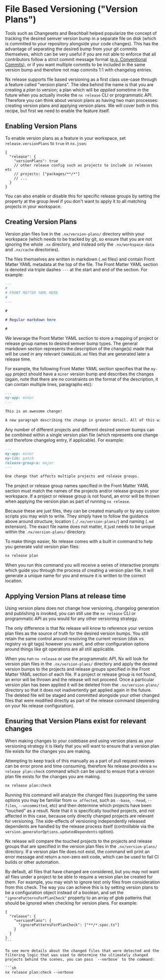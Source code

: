 # File Based Versioning ("Version Plans")

Tools such as Changesets and Beachball helped popularize the concept of tracking the desired semver version bump in a separate file on disk (which is committed to your repository alongside your code changes). This has the advantage of separating the desired bump from your git commits themselves, which can be very useful if you are not able to enforce that all contributors follow a strict commit message format ([e.g. Conventional Commits](/recipes/nx-release/automatically-version-with-conventional-commits)), or if you want multiple commits to be included in the same version bump and therefore not map commits 1:1 with changelog entries.

Nx release supports file based versioning as a first class use-case through a feature called "version plans". The idea behind the name is that you are creating a _plan_ to version; a plan which will be _applied_ sometime in the future when you actually invoke the `nx release` CLI or programmatic API. Therefore you can think about version plans as having two main processes: creating version plans and applying version plans. We will cover both in this recipe, but first we need to enable the feature itself.

## Enabling Version Plans

To enable version plans as a feature in your workspace, set `release.versionPlans` to `true` in `nx.json`:

```jsonc
{
  "release": {
    "versionPlans": true
    // other release config such as projects to include in releases etc
    // projects: ["packages/**/*"]
    // ...
  }
}
```

You can also enable or disable this for specific release groups by setting the property at the group level if you don't want to apply it to all matching projects in your workspace.

## Creating Version Plans

Version plan files live in the `.nx/version-plans/` directory within your workspace (which needs to be tracked by git, so ensure that you are not ignoring the whole `.nx` directory, and instead only the `.nx/workspace-data` and `.nx/cache` directories).

The files themselves are written in markdown (`.md` files) and contain Front Matter YAML metadata at the top of the file. The Front Matter YAML section is denoted via triple dashes `---` at the start and end of the section. For example:

```md
---
#
# FRONT MATTER YAML HERE
#
---

#

# Regular markdown here

#
```

We leverage the Front Matter YAML section to store a mapping of project or release group names to desired semver bump types. The general markdown section represents the description of the change(s) made that will be used in any relevant `CHANGELOG.md` files that are generated later a release time.

For example, the following Front Matter YAML section specifies that the `my-app` project should have a `minor` version bump and describes the changes (again, note that there are no constraints on the format of the description, it can contain multiple lines, paragraphs etc):

```md
---
my-app: minor
---

This is an awesome change!

A new paragraph describing the change in greater detail. All of this will be included in the CHANGELOG.md. All of this structure within the markdown section is optional and flexible.
```

Any number of different projects and different desired semver bumps can be combined within a single version plan file (which represents one change and therefore changelog entry, if applicable). For example:

```md
---
my-app: minor
my-lib: patch
release-group-a: major
---

One change that affects multiple projects and release groups.
```

The project or release group names specified in the Front Matter YAML section must match the names of the projects and/or release groups in your workspace. If a project or release group is not found, an error will be thrown when applying the version plan as part of running `nx release`.

Because these are just files, they can be created manually or by any custom scripts you may wish to write. They simply have to follow the guidance above around structure, location (`./.nx/version-plans/`) and naming (`.md` extension). The exact file name does not matter, it just needs to be unique within the `.nx/version-plans/` directory.

To make things easier, Nx release comes with a built in command to help you generate valid version plan files:

```sh
nx release plan
```

When you run this command you will receive a series of interactive prompts which guide you through the process of creating a version plan file. It will generate a unique name for you and ensure it is written to the correct location.

## Applying Version Plans at release time

Using version plans does not change how versioning, changelog generation and publishing is invoked, you can still use the `nx release` CLI or programmatic API as you would for any other versioning strategy.

The only difference is that Nx release will know to reference your version plan files as the source of truth for the desired version bumps. You still retain the same control around resolving the current version (disk vs registry vs git tags) however you want, and other configuration options around things like git operations are all still applicable.

When you run `nx release` or use the programmatic API, Nx will look for version plan files in the `.nx/version-plans/` directory and apply the desired version bumps to the projects and release groups specified in the Front Matter YAML section of each file. If a project or release group is not found, an error will be thrown and the release will not proceed. Once a particular version plan has been applied it will be deleted from the `.nx/version-plans/` directory so that it does not inadvertently get applied again in the future. The deleted file will be staged and committed alongside your other changed files that were modified directly as part of the release command (depending on your Nx release configuration).

## Ensuring that Version Plans exist for relevant changes

When making changes to your codebase and using version plans as your versioning strategy it is likely that you will want to ensure that a version plan file exists for the changes you are making.

Attempting to keep track of this manually as a part of pull request reviews can be error prone and time consuming, therefore Nx release provides a `nx release plan:check` command which can be used to ensure that a version plan file exists for the changes you are making.

```sh
nx release plan:check
```

Running this command will analyze the changed files (supporting the same options you may be familiar from `nx affected`, such as `--base`, `--head`, `--files`, `--uncommitted`, etc) and then determine which projects have been "touched" as a result. Note that it is specifically touched projects, and not affected in this case, because only directly changed projects are relevant for versioning. The side-effects of versioning independently released dependents are handled by the release process itself (controllable via the `version.generatorOptions.updatedDependents` option).

Nx release will compare the touched projects to the projects and release groups that are specified in the version plan files in the `.nx/version-plans/` directory. If a version plan file does not exist, the command will print an error message and return a non-zero exit code, which can be used to fail CI builds or other automation.

By default, all files that have changed are considered, but you may not want all files under a project to be able to require a version plan be created for them. For example, you may wish to ignore test only files from consideration from this check. The way you can achieve this is by setting version plans to be a configuration object instead of a boolean, and set the `"ignorePatternsForPlanCheck"` property to an array of glob patterns that should be ignored when checking for version plans. For example:

````jsonc
{
  "release": {
    "versionPlans": {
      "ignorePatternsForPlanCheck": ["**/*.spec.ts"]
    }
  }
}
```

To see more details about the changed files that were detected and the filtering logic that was used to determine the ultimately changed projects behind the scenes, you can pass `--verbose` to the command:

```sh
nx release plan:check --verbose
````

